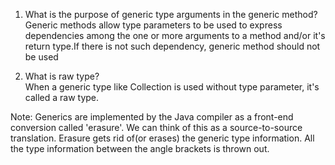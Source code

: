 
1. What is the purpose of generic type arguments in the generic method?  
Generic methods allow type parameters to be used to express dependencies among the one or more arguments to a method and/or it's return type.If there is not such dependency, generic method should not be used
  
2. What is raw type?  
When a generic type like Collection is used without type parameter, it's called a raw type.
  
Note: Generics are implemented by the Java compiler as a front-end conversion called 'erasure'. We can think of this as a source-to-source translation. Erasure gets rid of(or erases) the generic type information. All the type information between the angle brackets is thrown out.
